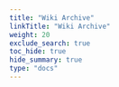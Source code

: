 ```yaml
---
title: "Wiki Archive"
linkTitle: "Wiki Archive"
weight: 20
exclude_search: true
toc_hide: true
hide_summary: true
type: "docs"
---
```


